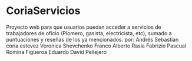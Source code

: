 # CoriaServicios
Proyecto web para que usuarios puedan acceder a servicios de trabajadores de oficio (Plomero, gasista, electricista, etc), sumado a puntuaciones y reseñas de los ya mencionados.
por: Andrés Sebastian coria estevez
Veronica Shevchenko
Franco Alberto Rasia
Fabrizio Pascual
Romina Figueroa
Eduardo David Pellejero
